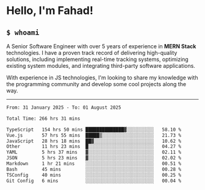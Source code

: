 <h1>Hello, I'm Fahad!</h1>

<h2><code>$ whoami</code></h2>

A Senior Software Engineer with over 5 years of experience in **MERN Stack** technologies. I have a proven track record of delivering high-quality solutions, including implementing real-time tracking systems, optimizing existing system modules, and integrating third-party software applications.

With experience in JS technologies, I'm looking to share my knowledge with the programming community and develop some cool projects along the way.

---

<!--START_SECTION:waka-->

```txt
From: 31 January 2025 - To: 01 August 2025

Total Time: 266 hrs 31 mins

TypeScript   154 hrs 50 mins ██████████████▓░░░░░░░░░░   58.10 %
Vue.js       57 hrs 55 mins  █████▒░░░░░░░░░░░░░░░░░░░   21.73 %
JavaScript   28 hrs 18 mins  ██▓░░░░░░░░░░░░░░░░░░░░░░   10.62 %
Other        11 hrs 23 mins  █░░░░░░░░░░░░░░░░░░░░░░░░   04.27 %
YAML         5 hrs 37 mins   ▓░░░░░░░░░░░░░░░░░░░░░░░░   02.11 %
JSON         5 hrs 23 mins   ▓░░░░░░░░░░░░░░░░░░░░░░░░   02.02 %
Markdown     1 hr 21 mins    ░░░░░░░░░░░░░░░░░░░░░░░░░   00.51 %
Bash         45 mins         ░░░░░░░░░░░░░░░░░░░░░░░░░   00.28 %
TSConfig     40 mins         ░░░░░░░░░░░░░░░░░░░░░░░░░   00.25 %
Git Config   6 mins          ░░░░░░░░░░░░░░░░░░░░░░░░░   00.04 %
```

<!--END_SECTION:waka-->

<!--
**heyFahad/heyFahad** is a ✨ _special_ ✨ repository because its `README.md` (this file) appears on your GitHub profile.

Here are some ideas to get you started:

- 🔭 I’m currently working on ...
- 🌱 I’m currently learning ...
- 👯 I’m looking to collaborate on ...
- 🤔 I’m looking for help with ...
- 💬 Ask me about ...
- 📫 How to reach me: ...
- 😄 Pronouns: ...
- ⚡ Fun fact: ...
-->
